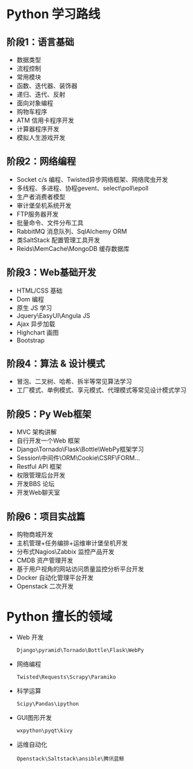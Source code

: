# Python 学习路线

## 阶段1：语言基础

* 数据类型
* 流程控制
* 常用模块
* 函数、迭代器、装饰器
* 递归、迭代、反射
* 面向对象编程
* 购物车程序
* ATM 信用卡程序开发
* 计算器程序开发
* 模拟人生游戏开发

## 阶段2：网络编程

* Socket c/s 编程、Twisted异步网络框架、网络爬虫开发
* 多线程、多进程、协程gevent、select\poll\epoll
* 生产者消费者模型
* 审计堡垒机系统开发
* FTP服务器开发
* 批量命令、文件分布工具
* RabbitMQ 消息队列、SqlAIchemy ORM
* 类SaltStack 配置管理工具开发
* Reids\MemCache\MongoDB 缓存数据库

## 阶段3：Web基础开发

* HTML/CSS 基础
* Dom 编程
* 原生 JS 学习
* Jquery\EasyUI\Angula JS
* Ajax 异步加载
* Highchart 画图
* Bootstrap

## 阶段4：算法 & 设计模式

* 冒泡、二叉树、哈希、拆半等常见算法学习
* 工厂模式、单例模式、享元模式、代理模式等常见设计模式学习

## 阶段5：Py Web框架

* MVC 架构讲解
* 自行开发一个Web 框架
* Django\Tornado\Flask\Bottle\WebPy框架学习
* Session\中间件\ORM\Cookie\CSRF\FORM...
* Restful API 框架
* 权限管理后台开发
* 开发BBS 论坛
* 开发Web聊天室

## 阶段6：项目实战篇

* 购物商城开发 
* 主机管理+任务编排+运维审计堡垒机开发 
* 分布式Nagios\Zabbix 监控产品开发
* CMDB 资产管理开发
* 基于用户视角的网站访问质量监控分析平台开发
* Docker 自动化管理平台开发
* Openstack 二次开发

# Python 擅长的领域

* Web 开发

  `Django\pyramid\Tornado\Bottle\Flask\WebPy`

* 网络编程

  `Twisted\Requests\Scrapy\Paramiko`

* 科学运算

  `Scipy\Pandas\ipython`

* GUI图形开发

  `wxpython\pyqt\kivy`

* 运维自动化

  `Openstack\Saltstack\ansible\腾讯蓝鲸`